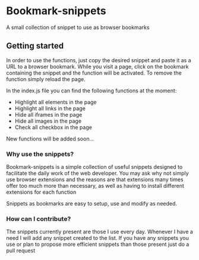 # Bookmark-snippets
A small collection of snippet to use as browser bookmarks

## Getting started
In order to use the functions, just copy the desired snippet and paste it as a URL to a browser bookmark. While you visit a page, click on the bookmark containing the snippet and the function will be activated. To remove the function simply reload the page.

In the index.js file you can find the following functions at the moment:
- Highlight all elements in the page
- Highlight all links in the page
- Hide all iframes in the page
- Hide all images in the page
- Check all checkbox in the page

New functions will be added soon...

### Why use the snippets?
Bookmark-snippets is a simple collection of useful snippets designed to facilitate the daily work of the web developer. You may ask why not simply use browser extensions and the reasons are that extensions many times offer too much more than necessary, as well as having to install different extensions for each function

Snippets as bookmarks are easy to setup, use and modify as needed.

### How can I contribute?
The snippets currently present are those I use every day. Whenever I have a need I will add any snippet created to the list. If you have any snippets you use or plan to propose more efficient snippets than those present just do a pull request
